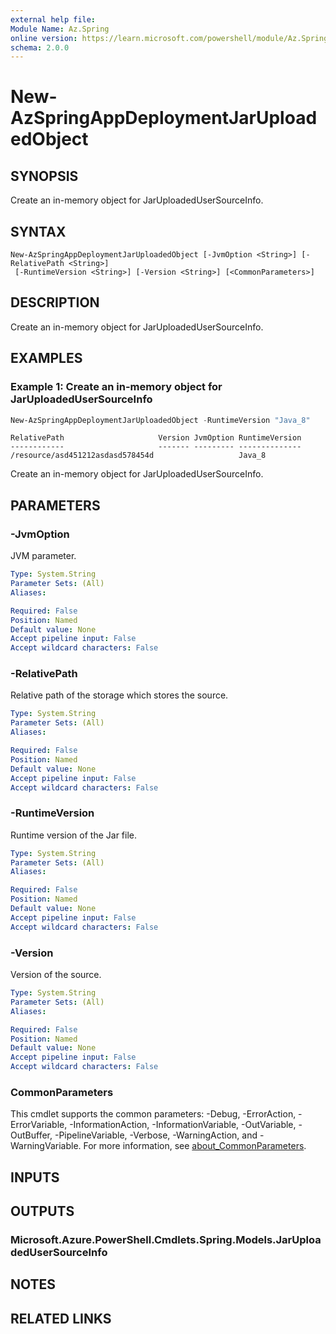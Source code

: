 ```yaml
---
external help file:
Module Name: Az.Spring
online version: https://learn.microsoft.com/powershell/module/Az.Spring/new-azspringappdeploymentjaruploadedobject
schema: 2.0.0
---
```


# New-AzSpringAppDeploymentJarUploadedObject

## SYNOPSIS
Create an in-memory object for JarUploadedUserSourceInfo.

## SYNTAX

```
New-AzSpringAppDeploymentJarUploadedObject [-JvmOption <String>] [-RelativePath <String>]
 [-RuntimeVersion <String>] [-Version <String>] [<CommonParameters>]
```

## DESCRIPTION
Create an in-memory object for JarUploadedUserSourceInfo.

## EXAMPLES

### Example 1: Create an in-memory object for JarUploadedUserSourceInfo
```powershell
New-AzSpringAppDeploymentJarUploadedObject -RuntimeVersion "Java_8"
```

```output
RelativePath                     Version JvmOption RuntimeVersion
------------                     ------- --------- --------------
/resource/asd451212asdasd578454d                   Java_8
```

Create an in-memory object for JarUploadedUserSourceInfo.

## PARAMETERS

### -JvmOption
JVM parameter.

```yaml
Type: System.String
Parameter Sets: (All)
Aliases:

Required: False
Position: Named
Default value: None
Accept pipeline input: False
Accept wildcard characters: False
```

### -RelativePath
Relative path of the storage which stores the source.

```yaml
Type: System.String
Parameter Sets: (All)
Aliases:

Required: False
Position: Named
Default value: None
Accept pipeline input: False
Accept wildcard characters: False
```

### -RuntimeVersion
Runtime version of the Jar file.

```yaml
Type: System.String
Parameter Sets: (All)
Aliases:

Required: False
Position: Named
Default value: None
Accept pipeline input: False
Accept wildcard characters: False
```

### -Version
Version of the source.

```yaml
Type: System.String
Parameter Sets: (All)
Aliases:

Required: False
Position: Named
Default value: None
Accept pipeline input: False
Accept wildcard characters: False
```

### CommonParameters
This cmdlet supports the common parameters: -Debug, -ErrorAction, -ErrorVariable, -InformationAction, -InformationVariable, -OutVariable, -OutBuffer, -PipelineVariable, -Verbose, -WarningAction, and -WarningVariable. For more information, see [about_CommonParameters](http://go.microsoft.com/fwlink/?LinkID=113216).

## INPUTS

## OUTPUTS

### Microsoft.Azure.PowerShell.Cmdlets.Spring.Models.JarUploadedUserSourceInfo

## NOTES

## RELATED LINKS

